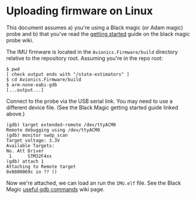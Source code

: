 # Uploading firmware on Linux

This document assumes a) you're using a Black magic (or Adam magic) probe and b)
that you've read the [getting
started](https://github.com/blacksphere/blackmagic/wiki/Getting-Started) guide
on the black magic probe wiki.

The IMU firmware is located in the ``Avionics.Firmware/build`` directory
relative to the repository root. Assuming you're in the repo root:

```console
$ pwd
[ check output ends with "/state-estimators" ]
$ cd Avionics.Firmware/build
$ arm-none-eabi-gdb
[...output...]
```

Connect to the probe via the USB serial link. You may need to use a different
device file. (See the Black Magic getting started guide linked above.)

```
(gdb) target extended-remote /dev/ttyACM0
Remote debugging using /dev/ttyACM0
(gdb) monitor swdp_scan
Target voltage: 3.3V
Available Targets:
No. Att Driver
 1      STM32F4xx
(gdb) attach 1
Attaching to Remote target
0x0800069c in ?? ()
```

Now we're attached, we can load an run the ``IMU.elf`` file. See the Black Magic
[useful gdb
commands](https://github.com/blacksphere/blackmagic/wiki/Useful-GDB-commands)
wiki page.

